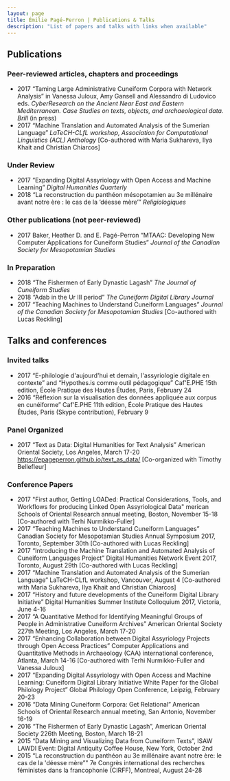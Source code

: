 ```yaml
---
layout: page
title: Émilie Pagé-Perron | Publications & Talks
description: "List of papers and talks with links when available"
---
```


## Publications
### Peer-reviewed articles, chapters and proceedings
- 2017 	“Taming Large Administrative Cuneiform Corpora with Network Analysis” in Vanessa Juloux, Amy Gansell and Alessandro di Ludovico eds. *CyberResearch on the Ancient Near East and Eastern Mediterranean. Case Studies on texts, objects, and archaeological data. Brill* (in press)  
- 2017  “Machine Translation and Automated Analysis of the Sumerian Language” *LaTeCH-CLfL workshop, Association for Computational Linguistics (ACL) Anthology*  \[Co-authored with Maria Sukhareva, Ilya Khait and Christian Chiarcos\]

### Under Review
- 2017 	“Expanding Digital Assyriology with Open Access and Machine Learning” *Digital Humanities Quarterly*
- 2018 	“La reconstruction du panthéon mésopotamien au 3e millénaire avant notre ère : le cas de la ‘déesse mère’” *Religiologiques*  

### Other publications (not peer-reviewed)
- 2017	Baker, Heather D. and E. Pagé-Perron “MTAAC: Developing New Computer Applications for Cuneiform Studies” *Journal of the Canadian Society for Mesopotamian Studies*  

### In Preparation
- 2018 	“The Fishermen of Early Dynastic Lagash” *The Journal of Cuneiform Studies*    
- 2018 	“Adab in the Ur III period” *The Cuneiform Digital Library Journal*    
- 2017	“Teaching Machines to Understand Cuneiform Languages” *Journal of the Canadian Society for Mesopotamian Studies* \[Co-authored with Lucas Reckling\]   

## Talks and conferences
### Invited talks
- 2017		“E-philologie d'aujourd'hui et demain, l'assyriologie digitale en contexte” and “Hypothes.is comme outil pédagogique” Caf'E.PHE 15th edition, École Pratique des Hautes Études, Paris, February 24   
- 2016		“Réflexion sur la visualisation des données appliquée aux corpus en cunéiforme” Caf'E.PHE 11th edition, École Pratique des Hautes Études, Paris (Skype contribution), February 9  

### Panel Organized
- 2017	“Text as Data: Digital Humanities for Text Analysis” American Oriental Society, Los Angeles, March 17-20 https://epageperron.github.io/text_as_data/ \[Co-organized with Timothy Bellefleur\]  

### Conference Papers
- 2017 "First author, Getting LOADed: Practical Considerations, Tools, and Workflows for producing Linked Open Assyriological Data" merican Schools of Oriental Research annual meeting, Boston, November 15-18  \[Co-authored with Terhi Nurmikko-Fuller\]  
- 2017	“Teaching Machines to Understand Cuneiform Languages” Canadian Society for Mesopotamian Studies Annual Symposium 2017, Toronto, September 30th \[Co-authored with Lucas Reckling\]  
- 2017	“Introducing the Machine Translation and Automated Analysis of Cuneiform Languages Project” Digital Humanities Network Event 2017, Toronto, August 29th \[Co-authored with Lucas Reckling\]  
- 2017 	“Machine Translation and Automated Analysis of the Sumerian Language” LaTeCH-CLfL workshop, Vancouver, August 4 \[Co-authored with Maria Sukhareva, Ilya Khait and Christian Chiarcos\]  
- 2017		“History and future developments of the Cuneiform Digital Library Initiative” Digital Humanities Summer Institute Colloquium 2017, Victoria, June 4-16  
- 2017		“A Quantitative Method for Identifying Meaningful Groups of People in Administrative Cuneiform Archives” American Oriental Society 227th Meeting, Los Angeles, March 17-20  
- 2017		“Enhancing Collaboration between Digital Assyriology Projects through Open Access Practices” Computer Applications and Quantitative Methods in Archaeology (CAA) international conference, Atlanta, March 14-16 \[Co-authored with Terhi Nurmikko-Fuller and Vanessa Juloux\]  
- 2017		“Expanding Digital Assyriology with Open Access and Machine Learning: Cuneiform Digital Library Initiative White Paper for the Global Philology Project” Global Philology Open Conference, Leipzig, February 20-23  
- 2016		“Data Mining Cuneiform Corpora: Get Relational” American Schools of Oriental Research annual meeting, San Antonio, November 16-19  
- 2016		“The Fishermen of Early Dynastic Lagash”, American Oriental Society 226th Meeting, Boston, March 18-21
- 2015		“Data Mining and Visualizing Data from Cuneiform Texts”, ISAW LAWDI Event: Digital Antiquity Coffee House, New York, October 2nd    
- 2015		“La reconstruction du panthéon au 3e millénaire avant notre ère: le cas de la 'déesse mère”" 7e Congrès international des recherches féministes dans la francophonie (CIRFF), Montreal, August 24-28  
